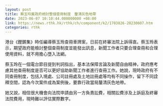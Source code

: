 ```yaml
---
layout: post
title: 蔡玉玲冀政府檢討整個查冊制度　釐清灰色地帶
date: 2023-06-07 10:10:44.000000000 +08:00
link: https://news.rthk.hk/rthk/ch/component/k2/1703826-20230607.htm
categories: rthk
---
```


港台《鏗鏘集》時任編導蔡玉玲查冊車牌案，日前在終審法院上訴得直。蔡玉玲表示，期望政府能檢討整個查冊制度並能發出訊息，新聞工作者只要合理查冊和合理使用資料，就不用擔心墮入法網。

蔡玉玲在一個電台節目提到判詞指出，基本法保障言論及新聞自由精神，政府應考慮其他查冊制度是否可以更好協助新聞工作者進行查冊工作。她說，現時政府有不同查冊制度，包括入境處、公司註冊處及土地註冊處等均有不同操作，留下不同詮釋空間，認為今次案件成為案例後，要靠行政當局釐清灰色地帶。

她又說，相信很大機會向法院申請由另一方負責訟費，相關訟費涉及上訴庭及終審法院費用，現時難以評估實際數字。
